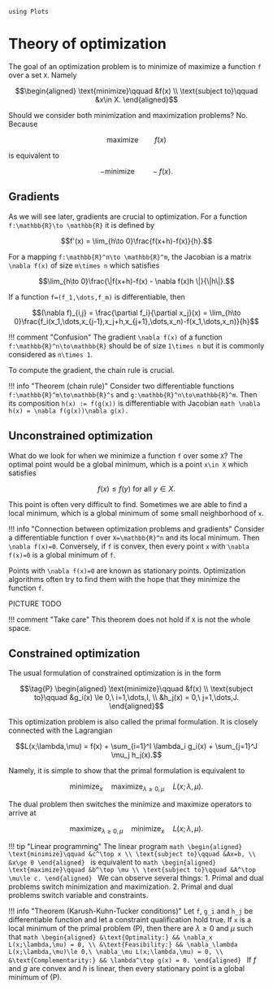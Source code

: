 ```@setup optim
using Plots
```

# Theory of optimization

The goal of an optimization problem is to minimize of maximize a function ``f`` over a set ``X``. Namely
```math
\begin{aligned}
\text{minimize}\qquad &f(x) \\
\text{subject to}\qquad &x\in X.
\end{aligned}
```
Should we consider both minimization and maximization problems? No. Because
```math
\text{maximize}\qquad f(x)
```
is equivalent to 
```math
-\text{minimize}\qquad -f(x).
```

## Gradients

As we will see later, gradients are crucial to optimization. For a function ``f:\mathbb{R}\to \mathbb{R}`` it is defined by
```math
f'(x) = \lim_{h\to 0}\frac{f(x+h)-f(x)}{h}.
```
For a mapping  ``f:\mathbb{R}^n\to \mathbb{R}^m``, the Jacobian is a matrix ``\nabla f(x)`` of size ``m\times n`` which satisfies
```math
\lim_{h\to 0}\frac{\|f(x+h)-f(x) - \nabla f(x)h \|}{\|h\|}.
```
If a function ``f=(f_1,\dots,f_m)`` is differentiable, then
```math
(\nabla f)_{i,j} = \frac{\partial f_i}{\partial x_j}(x) = \lim_{h\to 0}\frac{f_i(x_1,\dots,x_{j-1},x_j+h,x_{j+1},\dots,x_n)-f(x_1,\dots,x_n)}{h}
```

!!! comment "Confusion"
    The gradient ``\nabla f(x)`` of a function ``f:\mathbb{R}^n\to\mathbb{R}`` should be of size  ``1\times n`` but it is commonly considered as ``n\times 1``.


To compute the gradient, the chain rule is crucial.

!!! info "Theorem (chain rule)"
    Consider two differentiable functions ``f:\mathbb{R}^m\to\mathbb{R}^s`` and ``g:\mathbb{R}^n\to\mathbb{R}^m``. Then its composition ``h(x) := f(g(x))`` is differentiable with Jacobian
    ```math
    \nabla h(x) = \nabla f(g(x))\nabla g(x).
    ```

## Unconstrained optimization

What do we look for when we minimize a function ``f`` over some ``X``? The optimal point would be a global minimum, which is a point ``x\in X`` which satisfies
```math
f(x) \le f(y) \text{ for all }y\in X.
```
This point is often very difficult to find. Sometimes we are able to find a local minimum, which is a global minimum of some small neighborhood of ``x``.

!!! info "Connection between optimization problems and gradients"
    Consider a differentiable function ``f`` over ``X=\mathbb{R}^n`` and its local minimum. Then ``\nabla f(x)=0``. Conversely, if ``f`` is convex, then every point ``x`` with ``\nabla f(x)=0`` is a global minimum of ``f``.

Points with ``\nabla f(x)=0`` are known as stationary points. Optimization algorithms often try to find them with the hope that they minimize the function ``f``.

PICTURE TODO

!!! comment "Take care"
    This theorem does not hold if ``X`` is not the whole space.

## Constrained optimization

The usual formulation of constrained optimization is in the form
```math
\tag{P}
\begin{aligned}
\text{minimize}\qquad &f(x) \\
\text{subject to}\qquad &g_i(x) \le 0,\ i=1,\dots,I, \\
&h_j(x) = 0,\ j=1,\dots,J.
\end{aligned}
```
This optimization problem is also called the primal formulation. It is closely connected with the Lagrangian
```math
L(x;\lambda,\mu) = f(x)  + \sum_{i=1}^I \lambda_i g_i(x) + \sum_{j=1}^J \mu_j h_j(x).
```
Namely, it is simple to show that the primal formulation is equivalent to
```math
\operatorname*{minimize}_x\quad \operatorname*{maximize}_{\lambda\ge 0,\mu}\quad L(x;\lambda,\mu).
```
The dual problem then switches the minimize and maximize operators to arrive at
```math
\tag{D} \operatorname*{maximize}_{\lambda\ge 0,\mu} \quad\operatorname*{minimize}_x\quad L(x;\lambda,\mu).
```

!!! tip "Linear programming"
    The linear program
    ```math
    \begin{aligned}
    \text{minimize}\qquad &c^\top x \\
    \text{subject to}\qquad &Ax=b, \\
    &x\ge 0
    \end{aligned}
    ```
    is equivalent to
    ```math
    \begin{aligned}
    \text{maximize}\qquad &b^\top \mu \\
    \text{subject to}\qquad &A^\top \mu\le c.
    \end{aligned}
    ```
    We can observe several things:
    1. Primal and dual problems switch minimization and maximization.
    2. Primal and dual problems switch variable and constraints.


!!! info "Theorem (Karush-Kuhn-Tucker conditions)"
    Let ``f``, ``g_i`` and ``h_j`` be differentiable function and let a constraint qualification hold true. If ``x`` is a local minimum of the primal problem (P), then there are $\lambda\ge 0$ and $\mu$ such that
    ```math
      \begin{aligned}
      &\text{Optimality:} && \nabla_x L(x;\lambda,\mu) = 0, \\
      &\text{Feasibility:} && \nabla_\lambda L(x;\lambda,\mu)\le 0,\ \nabla_\mu L(x;\lambda,\mu) = 0, \\
      &\text{Complementarity:} && \lambda^\top g(x) = 0.
      \end{aligned}
    ```
    If $f$ and $g$ are convex and $h$ is linear, then every stationary point is a global minimum of (P).
